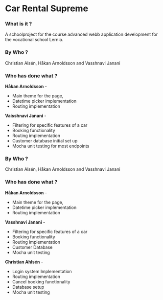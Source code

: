 # Car Rental Supreme
### What is it ?
A schoolproject for the course advanced webb application development for the vocational school Lernia.

### By Who ?
Christian Alsén, Håkan Arnoldsson and Vasshnavi Janani

### Who has done what ?

**Håkan Arnoldsson** -

* Main theme for the page,
* Datetime picker implementation
* Routing implementation

**Vaisshnavi Janani** -
* Filtering for specific features of a car
* Booking functionality
* Routing implementation
* Customer database initial set up
* Mocha unit testing for most endpoints

### By Who ?
Christian Alsén, Håkan Arnoldsson and Vasshnavi Janani

### Who has done what ?

**Håkan Arnoldsson** - 

* Main theme for the page,
* Datetime picker implementation
* Routing implementation

**Vasshnavi Janani** -
* Filtering for specific features of a car
* Booking functionality
* Routing implementation
* Customer Database
* Mocha unit testing


**Christian Ahlsén** -
* Login system Implementation
* Routing implementation
* Cancel booking functionality
* Database setup
* Mocha unit testing
